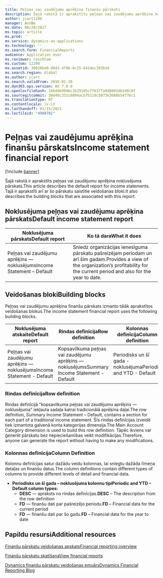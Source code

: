 ```yaml
---
title: Peļņas vai zaudējumu aprēķina finanšu pārskats
description: Šajā rakstā ir aprakstīts peļņas vai zaudējumu aprēķina noklusējuma pārskats. Tajā ir aprakstīti arī ar šo pārskatu saistītie veidošanas bloki.
author: jcart1106
manager: AnnBe
ms.date: 06/20/2017
ms.topic: article
ms.prod: ''
ms.service: dynamics-ax-applications
ms.technology: ''
ms.search.form: FinancialReports
audience: Application User
ms.reviewer: roschlom
ms.custom: 12294
ms.assetid: 30820be0-d943-4f8b-8c25-6414ec393b3d
ms.search.region: Global
ms.author: jcart
ms.search.validFrom: 2016-02-28
ms.dyn365.ops.version: AX 7.0.0
ms.openlocfilehash: 146d4b9946c1b29105cff637fa9d8803db3d0c0f
ms.sourcegitcommit: 38d40c331c8894acb7b119c5073e3088b54776c1
ms.translationtype: HT
ms.contentlocale: lv-LV
ms.lasthandoff: 01/15/2021
ms.locfileid: "4988781"
---
```

# <a name="income-statement-financial-report"></a><span data-ttu-id="6ed91-104">Peļņas vai zaudējumu aprēķina finanšu pārskats</span><span class="sxs-lookup"><span data-stu-id="6ed91-104">Income statement financial report</span></span>

[!include [banner](../includes/banner.md)]

<span data-ttu-id="6ed91-105">Šajā rakstā ir aprakstīts peļņas vai zaudējumu aprēķina noklusējuma pārskats.</span><span class="sxs-lookup"><span data-stu-id="6ed91-105">This article describes the default report for income statements.</span></span> <span data-ttu-id="6ed91-106">Tajā ir aprakstīti arī ar šo pārskatu saistītie veidošanas bloki.</span><span class="sxs-lookup"><span data-stu-id="6ed91-106">It also describes the building blocks that are associated with this report.</span></span> 

<a name="default-income-statement-report"></a><span data-ttu-id="6ed91-107">Noklusējuma peļņas vai zaudējumu aprēķina pārskats</span><span class="sxs-lookup"><span data-stu-id="6ed91-107">Default income statement report</span></span>
-------------------------------

| <span data-ttu-id="6ed91-108">Noklusējuma pārskats</span><span class="sxs-lookup"><span data-stu-id="6ed91-108">Default report</span></span>             | <span data-ttu-id="6ed91-109">Ko tā dara</span><span class="sxs-lookup"><span data-stu-id="6ed91-109">What it does</span></span>                                                                                              |
|----------------------------|-----------------------------------------------------------------------------------------------------------|
| <span data-ttu-id="6ed91-110">Peļņas vai zaudējumu aprēķins — noklusējums</span><span class="sxs-lookup"><span data-stu-id="6ed91-110">Income Statement – Default</span></span> | <span data-ttu-id="6ed91-111">Sniedz organizācijas ienesīguma pārskatu pašreizējam periodam un arī šim gadam.</span><span class="sxs-lookup"><span data-stu-id="6ed91-111">Provides a view of the organization’s profitability for the current period and also for the year to date.</span></span> |

## <a name="building-blocks"></a><span data-ttu-id="6ed91-112">Veidošanas bloki</span><span class="sxs-lookup"><span data-stu-id="6ed91-112">Building blocks</span></span>
<span data-ttu-id="6ed91-113">Peļņas vai zaudējumu aprēķina finanšu pārskats izmanto tālāk aprakstītos veidošanas blokus.</span><span class="sxs-lookup"><span data-stu-id="6ed91-113">The income statement financial report uses the following building blocks.</span></span>

| <span data-ttu-id="6ed91-114">Noklusējuma atskaite</span><span class="sxs-lookup"><span data-stu-id="6ed91-114">Default report</span></span>             | <span data-ttu-id="6ed91-115">Rindas definīcija</span><span class="sxs-lookup"><span data-stu-id="6ed91-115">Row definition</span></span>                     | <span data-ttu-id="6ed91-116">Kolonnas definīcija</span><span class="sxs-lookup"><span data-stu-id="6ed91-116">Column definition</span></span>          |
|----------------------------|------------------------------------|----------------------------|
| <span data-ttu-id="6ed91-117">Peļņas vai zaudējumu aprēķins — noklusējums</span><span class="sxs-lookup"><span data-stu-id="6ed91-117">Income Statement - Default</span></span> | <span data-ttu-id="6ed91-118">Kopsavilkuma peļņas vai zaudējumu aprēķins — noklusējums</span><span class="sxs-lookup"><span data-stu-id="6ed91-118">Summary Income Statement - Default</span></span> | <span data-ttu-id="6ed91-119">Periodisks un šī gada - noklusējuma</span><span class="sxs-lookup"><span data-stu-id="6ed91-119">Periodic and YTD - Default</span></span> |

### <a name="row-definition"></a><span data-ttu-id="6ed91-120">Rindas definīcija</span><span class="sxs-lookup"><span data-stu-id="6ed91-120">Row definition</span></span>

<span data-ttu-id="6ed91-121">Rindas definīcijā "kopsavilkuma peļņas vai zaudējumu aprēķins — noklusējuma" iekļauta sadaļa katrai tradicionālā aprēķina daļai.</span><span class="sxs-lookup"><span data-stu-id="6ed91-121">The row definition, Summary Income Statement – Default, contains a section for each part of a traditional income statement.</span></span> <span data-ttu-id="6ed91-122">Šīs rindas definīcijas izveidē tiek izmantota galvenā konta kategorijas dimensija.</span><span class="sxs-lookup"><span data-stu-id="6ed91-122">The Main Account Category dimension is used to build this row definition.</span></span> <span data-ttu-id="6ed91-123">Tāpēc ikviens var ģenerēt pārskatu bez nepieciešamības veikt modifikācijas.</span><span class="sxs-lookup"><span data-stu-id="6ed91-123">Therefore, anyone can generate the report without having to make any modifications.</span></span>

### <a name="column-definition"></a><span data-ttu-id="6ed91-124">Kolonnas definīcija</span><span class="sxs-lookup"><span data-stu-id="6ed91-124">Column Definition</span></span>

<span data-ttu-id="6ed91-125">Kolonnu definīcijas satur dažādu veidu kolonnas, lai sniegtu dažāda līmeņa detaļas un finanšu datus.</span><span class="sxs-lookup"><span data-stu-id="6ed91-125">The column definitions contain different types of columns to provide different levels of detail and financial data.</span></span>

-   <span data-ttu-id="6ed91-126">**Periodisks un šī gada – noklusējuma kolonnu tipi**</span><span class="sxs-lookup"><span data-stu-id="6ed91-126">**Periodic and YTD – Default column types:**</span></span>
    -   <span data-ttu-id="6ed91-127">**DESC** — apraksts no rindas definīcijas.</span><span class="sxs-lookup"><span data-stu-id="6ed91-127">**DESC** – The description from the row definition</span></span>
    -   <span data-ttu-id="6ed91-128">**FD** — finanšu dati par pašreizējo periodu.</span><span class="sxs-lookup"><span data-stu-id="6ed91-128">**FD** – Financial data for the current period</span></span>
    -   <span data-ttu-id="6ed91-129">**FD** — finanšu dati par šo gadu.</span><span class="sxs-lookup"><span data-stu-id="6ed91-129">**FD** – Financial data for the year to date</span></span>



<a name="additional-resources"></a><span data-ttu-id="6ed91-130">Papildu resursi</span><span class="sxs-lookup"><span data-stu-id="6ed91-130">Additional resources</span></span>
--------

[<span data-ttu-id="6ed91-131">Finanšu pārskatu veidošanas apskats</span><span class="sxs-lookup"><span data-stu-id="6ed91-131">Financial reporting overview</span></span>](financial-reporting-getting-started.md)

[<span data-ttu-id="6ed91-132">Finanšu pārskatu skatīšana</span><span class="sxs-lookup"><span data-stu-id="6ed91-132">View financial reports</span></span>](view-financial-reports.md)

[<span data-ttu-id="6ed91-133">Dynamics finanšu pārskatu veidošanas emuārs</span><span class="sxs-lookup"><span data-stu-id="6ed91-133">Dynamics Financial Reporting Blog</span></span>](https://community.dynamics.com/365/financeandoperations/b/dynamics-365-finance-blog)



